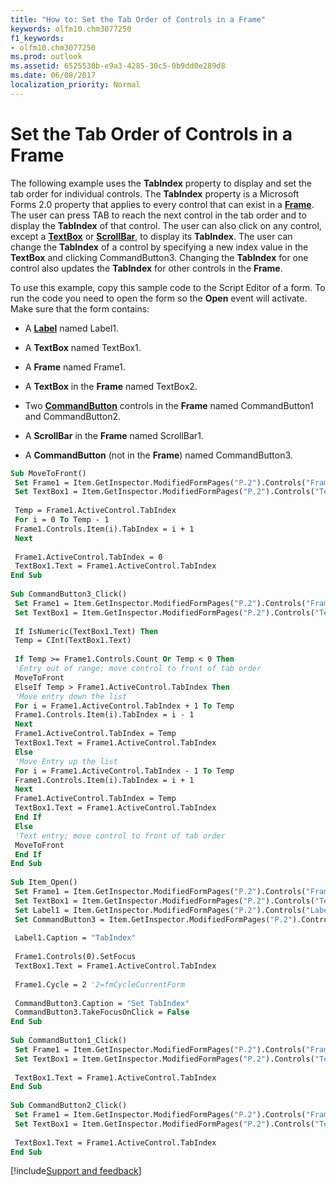 ```yaml
---
title: "How to: Set the Tab Order of Controls in a Frame"
keywords: olfm10.chm3077250
f1_keywords:
- olfm10.chm3077250
ms.prod: outlook
ms.assetid: 6525530b-e9a3-4285-30c5-0b9dd0e289d8
ms.date: 06/08/2017
localization_priority: Normal
---
```



# Set the Tab Order of Controls in a Frame

The following example uses the  **TabIndex** property to display and set the tab order for individual controls. The **TabIndex** property is a Microsoft Forms 2.0 property that applies to every control that can exist in a **[Frame](../../../api/Outlook.frame.md)**. The user can press TAB to reach the next control in the tab order and to display the  **TabIndex** of that control. The user can also click on any control, except a **[TextBox](../../../api/Outlook.textbox.md)** or **[ScrollBar](../../../api/Outlook.scrollbar.md)**, to display its  **TabIndex**. The user can change the  **TabIndex** of a control by specifying a new index value in the **TextBox** and clicking CommandButton3. Changing the **TabIndex** for one control also updates the **TabIndex** for other controls in the **Frame**.

To use this example, copy this sample code to the Script Editor of a form. To run the code you need to open the form so the  **Open** event will activate. Make sure that the form contains:

- A  **[Label](../../../api/Outlook.label.md)** named Label1.
    
- A  **TextBox** named TextBox1.
    
- A  **Frame** named Frame1.
    
- A  **TextBox** in the **Frame** named TextBox2.
    
- Two  **[CommandButton](../../../api/Outlook.commandbutton.md)** controls in the **Frame** named CommandButton1 and CommandButton2.
    
- A  **ScrollBar** in the **Frame** named ScrollBar1.
    
- A  **CommandButton** (not in the **Frame**) named CommandButton3.
    



```vb
Sub MoveToFront() 
 Set Frame1 = Item.GetInspector.ModifiedFormPages("P.2").Controls("Frame1") 
 Set TextBox1 = Item.GetInspector.ModifiedFormPages("P.2").Controls("TextBox1") 
 
 Temp = Frame1.ActiveControl.TabIndex 
 For i = 0 To Temp - 1 
 Frame1.Controls.Item(i).TabIndex = i + 1 
 Next 
 
 Frame1.ActiveControl.TabIndex = 0 
 TextBox1.Text = Frame1.ActiveControl.TabIndex 
End Sub 
 
Sub CommandButton3_Click() 
 Set Frame1 = Item.GetInspector.ModifiedFormPages("P.2").Controls("Frame1") 
 Set TextBox1 = Item.GetInspector.ModifiedFormPages("P.2").Controls("TextBox1") 
 
 If IsNumeric(TextBox1.Text) Then 
 Temp = CInt(TextBox1.Text) 
 
 If Temp >= Frame1.Controls.Count Or Temp < 0 Then 
 'Entry out of range; move control to front of tab order 
 MoveToFront 
 ElseIf Temp > Frame1.ActiveControl.TabIndex Then 
 'Move entry down the list 
 For i = Frame1.ActiveControl.TabIndex + 1 To Temp 
 Frame1.Controls.Item(i).TabIndex = i - 1 
 Next 
 Frame1.ActiveControl.TabIndex = Temp 
 TextBox1.Text = Frame1.ActiveControl.TabIndex 
 Else 
 'Move Entry up the list 
 For i = Frame1.ActiveControl.TabIndex - 1 To Temp 
 Frame1.Controls.Item(i).TabIndex = i + 1 
 Next 
 Frame1.ActiveControl.TabIndex = Temp 
 TextBox1.Text = Frame1.ActiveControl.TabIndex 
 End If 
 Else 
 'Text entry; move control to front of tab order 
 MoveToFront 
 End If 
End Sub 
 
Sub Item_Open() 
 Set Frame1 = Item.GetInspector.ModifiedFormPages("P.2").Controls("Frame1") 
 Set TextBox1 = Item.GetInspector.ModifiedFormPages("P.2").Controls("TextBox1") 
 Set Label1 = Item.GetInspector.ModifiedFormPages("P.2").Controls("Label1") 
 Set CommandButton3 = Item.GetInspector.ModifiedFormPages("P.2").Controls("CommandButton3") 
 
 Label1.Caption = "TabIndex" 
 
 Frame1.Controls(0).SetFocus 
 TextBox1.Text = Frame1.ActiveControl.TabIndex 
 
 Frame1.Cycle = 2 '2=fmCycleCurrentForm 
 
 CommandButton3.Caption = "Set TabIndex" 
 CommandButton3.TakeFocusOnClick = False 
End Sub 
 
Sub CommandButton1_Click() 
 Set Frame1 = Item.GetInspector.ModifiedFormPages("P.2").Controls("Frame1") 
 Set TextBox1 = Item.GetInspector.ModifiedFormPages("P.2").Controls("TextBox1") 
 
 TextBox1.Text = Frame1.ActiveControl.TabIndex 
End Sub 
 
Sub CommandButton2_Click() 
 Set Frame1 = Item.GetInspector.ModifiedFormPages("P.2").Controls("Frame1") 
 Set TextBox1 = Item.GetInspector.ModifiedFormPages("P.2").Controls("TextBox1") 
 
 TextBox1.Text = Frame1.ActiveControl.TabIndex 
End Sub
```

[!include[Support and feedback](~/includes/feedback-boilerplate.md)]